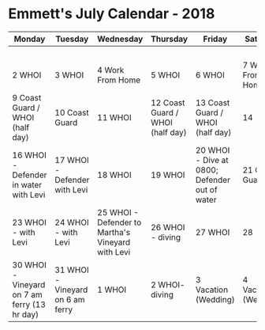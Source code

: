 # Emmett's July Calendar - 2018

|Monday|Tuesday|Wednesday|Thursday|Friday|Saturday|Sunday|
|---|---|---|---|---|---|---|
|   |   |   |   |   |   |1   |
|2  WHOI   |3 WHOI  |4 Work From Home  |5  WHOI|6 WHOI   |7 Work From Home  |8 Work From Home (half day)   |
|9 Coast Guard / WHOI (half day)   |10  Coast Guard |11 WHOI  |12 Coast Guard / WHOI (half day) |13 Coast Guard / WHOI (half day)|14   |15 Onesquethaw Cave  |
|16 WHOI - Defender in water with Levi|17 WHOI - Defender with Levi  |18 WHOI  |19  WHOI  |20  WHOI - Dive at 0800; Defender out of water |21 Coast Guard  |22   |
|23  WHOI - with Levi |24 WHOI - with Levi |25  WHOI - Defender to Martha's Vineyard with Levi   |26 WHOI - diving  |27 WHOI  |28   |29   |
|30   WHOI - Vineyard on 7 am ferry (13 hr day) |31 WHOI - Vineyard on 6 am ferry  | 1  WHOI | 2 WHOI- diving  |3 Vacation (Wedding)   | 4 Vacation (Wedding)   |   |



